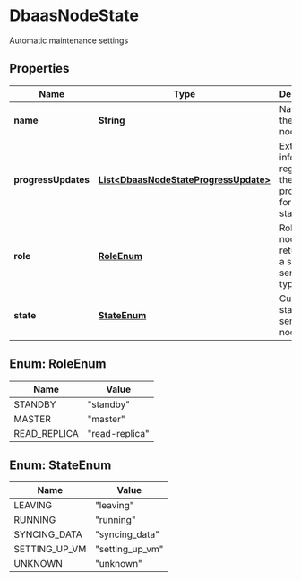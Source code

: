 

# DbaasNodeState

Automatic maintenance settings

## Properties

| Name | Type | Description | Notes |
|------------ | ------------- | ------------- | -------------|
|**name** | **String** | Name of the service node |  |
|**progressUpdates** | [**List&lt;DbaasNodeStateProgressUpdate&gt;**](DbaasNodeStateProgressUpdate.md) | Extra information regarding the progress for current state |  [optional] |
|**role** | [**RoleEnum**](#RoleEnum) | Role of this node. Only returned for a subset of service types |  [optional] |
|**state** | [**StateEnum**](#StateEnum) | Current state of the service node |  |



## Enum: RoleEnum

| Name | Value |
|---- | -----|
| STANDBY | &quot;standby&quot; |
| MASTER | &quot;master&quot; |
| READ_REPLICA | &quot;read-replica&quot; |



## Enum: StateEnum

| Name | Value |
|---- | -----|
| LEAVING | &quot;leaving&quot; |
| RUNNING | &quot;running&quot; |
| SYNCING_DATA | &quot;syncing_data&quot; |
| SETTING_UP_VM | &quot;setting_up_vm&quot; |
| UNKNOWN | &quot;unknown&quot; |



